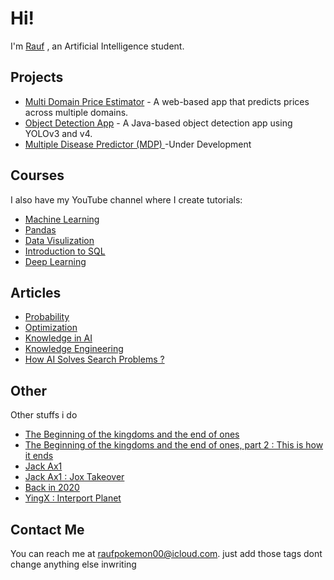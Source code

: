# Hi!

I'm [Rauf](https://rauf-psi.vercel.app/) , an Artificial Intelligence student.      

## Projects  

* [Multi Domain Price Estimator](https://github.com/Raufjatoi/Multi-domain-price-estimator) - A web-based app that predicts prices across multiple domains.      
* [Object Detection App](https://github.com/Raufjatoi/Object-Detection-App-in-Java) - A Java-based object detection app using YOLOv3 and v4.      
* [Multiple Disease Predictor (MDP) ](https://github.com/Raufjatoi/MDP) -Under Development         
  
## Courses 
  
I also have my YouTube channel where I create tutorials:   
* [Machine Learning ](https://youtube.com/playlist?list=PLTZ70XpJ2zMuKgSRRwmg1Khj65lzSnh35&si=CGtGVL0sBJSGhPdj)    
* [Pandas](https://youtube.com/playlist?list=PLTZ70XpJ2zMuU_dscN1C_LUdF-YCw3OyN&si=F9co066WGq002Hoh)    
* [Data Visulization](https://youtube.com/playlist?list=PLTZ70XpJ2zMuMrqx0CxvFZ8rRnxx6rRh2&si=AhI57OOHVFxEyEtq)    
* [Introduction to SQL](https://youtube.com/playlist?list=PLTZ70XpJ2zMtUAS18Qd0BfP09cGsed05Y&si=ke8n1zHmZYG9DiJl)       
* [Deep Learning](https://youtube.com/playlist?list=PLTZ70XpJ2zMuNhXCnJ9aiJ8Ibwjh-cAl7&si=9ugUfj4kWzidnrVe)    
 
## Articles   
  
* [Probability ](https://medium.com/@raufpokemon00/probability-b17e3e051cf5)     
* [Optimization](https://medium.com/@raufpokemon00/optimization-1a283083a50d)    
* [Knowledge in AI](https://medium.com/@raufpokemon00/knowledge-in-ai-f4b159040929)    
* [Knowledge Engineering](https://medium.com/@raufpokemon00/knowledge-engineering-0961b53d4ae5)   
* [How AI Solves Search Problems ?](https://medium.com/@raufpokemon00/how-ai-solves-search-problems-64763a41af24)       
  
## Other   

Other stuffs i do   
* [The Beginning of the kingdoms and the end of ones](https://medium.com/@raufpokemon00/the-beginning-of-the-kingdoms-and-the-end-of-ones-376e57add304)          
* [The Beginning of the kingdoms and the end of ones, part 2 : This is how it ends](https://medium.com/@raufpokemon00/the-beginning-of-the-kingdoms-and-the-end-of-ones-part-2-this-is-how-it-ends-292778e684a6)     
* [Jack Ax1](https://medium.com/@raufpokemon00/jack-ax1-b4c6de00c47d)   
* [Jack Ax1 : Jox Takeover ](https://medium.com/@raufpokemon00/jack-ax1-jox-takeover-9408209ae98b)    
* [Back in 2020 ](https://medium.com/@raufpokemon00/back-in-2020-b331edc0041b)          
* [YingX : Interport Planet](https://medium.com/@raufpokemon00/yingx-interport-planet-5b3d77036d0e)    
 
## Contact Me   
 
You can reach me at <raufpokemon00@icloud.com>. just add those tags dont change anything else inwriting    
